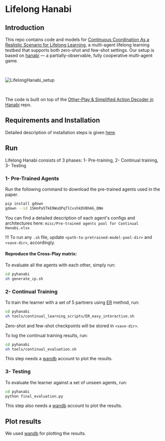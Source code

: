 # Lifelong Hanabi

## Introduction

This repo contains code and models for [Continuous Coordination As a Realistic Scenario for Lifelong Learning](), a multi-agent lifelong learning testbed that supports both zero-shot and few-shot settings. Our setup is based on [hanabi](https://github.com/deepmind/hanabi-learning-environment) — a partially-observable, fully cooperative multi-agent game. 


<br/>

![LifelongHanabi_setup](https://user-images.githubusercontent.com/43013139/107289273-c4f17680-6a32-11eb-93c2-0a70a9e342f3.png)

<br/>



The code is built on top of the [Other-Play & Simplified Action Decoder in Hanabi](https://github.com/facebookresearch/hanabi_SAD) repo.



## Requirements and Installation
Detailed description of installation steps is given [here](https://docs.google.com/document/d/1mYGzWU_5ELupcNe2YsWrFunSBhTVXXy9Fx694qCL2pA/edit?usp=sharing). 

## Run
Lifelong Hanabi consists of 3 phases: 1- Pre-training, 2- Continual training, 3- Testing 

### 1- Pre-Trained Agents

Run the following command to download the pre-trained agents used in the paper.
```bash
pip install gdown
gdown --id 1SHnPa5TkE9WuQPq7lCvshkDVBhAG_QNm
```
You can find a detailed description of each agent's configs and architectures here:
`misc/Pre-trained agents pool for Continual Hanabi.xlsx`

!!! To run any `.sh` file, update `<path-to-pretrained-model-pool-dir>` and `<save-dir>`, accordingly.

#### Reproduce the Cross-Play matrix:
To evaluate all the agents with each other, simply run:
```bash
cd pyhanabi
sh generate_cp.sh
```

### 2- Continual Training
To train the learner with a set of 5 partners using [ER](https://arxiv.org/abs/1902.10486) method, run:
```bash
cd pyhanabi
sh tools/continual_learning_scripts/ER_easy_interactive.sh
```
Zero-shot and few-shot checkpoints will be stored in `<save-dir>`. 

To log the continual training results, run:

```bash
cd pyhanabi
sh tools/continual_evaluation.sh
```
This step needs a [wandb](https://wandb.ai/home) account to plot the results. 

### 3- Testing
To evaluate the learner against a set of unseen agents, run:
```bash
cd pyhanabi
python final_evaluation.py
```
This step also needs a [wandb](https://wandb.ai/home) account to plot the results. 
## Plot results
We used [wandb](https://wandb.ai/home) for plotting the results.


